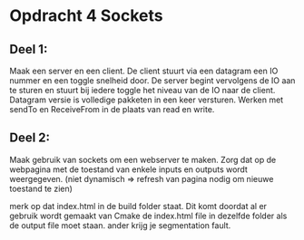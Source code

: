 # Opdracht 4 Sockets

## Deel 1:

  Maak een server en een client.
  De client stuurt via een datagram een IO nummer en een toggle snelheid door.
  De server begint vervolgens de IO aan te sturen en stuurt bij iedere toggle het niveau van de IO naar de client.
  Datagram versie is volledige pakketen in een keer versturen. Werken met sendTo en ReceiveFrom in de plaats van read en write.

## Deel 2:

  Maak gebruik van sockets om een webserver te maken.
  Zorg dat op de webpagina met de toestand van enkele inputs en outputs wordt weergegeven.
  (niet dynamisch => refresh van pagina nodig om nieuwe toestand te zien)

  merk op dat index.html in de build folder staat. Dit komt doordat al er gebruik wordt gemaakt van Cmake de index.html file in dezelfde folder als
  de output file moet staan. ander krijg je segmentation fault.


